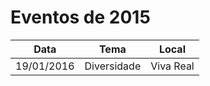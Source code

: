 # Eventos de 2015

| Data | Tema | Local |
| ----------- | ------------- | ------------- |
| 19/01/2016  | Diversidade  | Viva Real |
